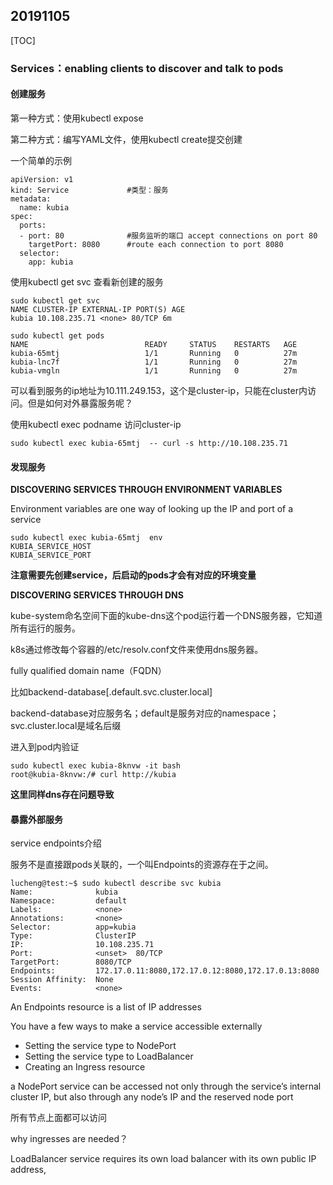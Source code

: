 ## 20191105

[TOC]

### Services：enabling clients to discover and talk to pods

#### 创建服务

第一种方式：使用kubectl expose

第二种方式：编写YAML文件，使用kubectl create提交创建

一个简单的示例

```
apiVersion: v1
kind: Service			  #类型：服务
metadata:
  name: kubia
spec:
  ports:
  - port: 80              #服务监听的端口 accept connections on port 80
    targetPort: 8080	  #route each connection to port 8080
  selector:
    app: kubia
```

使用kubectl get svc 查看新创建的服务

```
sudo kubectl get svc
NAME CLUSTER-IP EXTERNAL-IP PORT(S) AGE
kubia 10.108.235.71 <none> 80/TCP 6m

sudo kubectl get pods
NAME                          READY     STATUS    RESTARTS   AGE
kubia-65mtj                   1/1       Running   0          27m
kubia-lnc7f                   1/1       Running   0          27m
kubia-vmgln                   1/1       Running   0          27m
```

可以看到服务的ip地址为10.111.249.153，这个是cluster-ip，只能在cluster内访问。但是如何对外暴露服务呢？



使用kubectl exec podname  访问cluster-ip

```
sudo kubectl exec kubia-65mtj  -- curl -s http://10.108.235.71
```



#### 发现服务

**DISCOVERING SERVICES THROUGH ENVIRONMENT VARIABLES**

Environment variables are one way of looking up the IP and port of a service

```
sudo kubectl exec kubia-65mtj  env
KUBIA_SERVICE_HOST
KUBIA_SERVICE_PORT
```

**注意需要先创建service，后启动的pods才会有对应的环境变量**

**DISCOVERING SERVICES THROUGH DNS**

kube-system命名空间下面的kube-dns这个pod运行着一个DNS服务器，它知道所有运行的服务。

k8s通过修改每个容器的/etc/resolv.conf文件来使用dns服务器。



fully qualified domain name（FQDN）

比如backend-database[.default.svc.cluster.local]

backend-database对应服务名；default是服务对应的namespace；svc.cluster.local是域名后缀



进入到pod内验证

```
sudo kubectl exec kubia-8knvw -it bash
root@kubia-8knvw:/# curl http://kubia
```

**这里同样dns存在问题导致**



#### 暴露外部服务

service endpoints介绍

服务不是直接跟pods关联的，一个叫Endpoints的资源存在于之间。

```
lucheng@test:~$ sudo kubectl describe svc kubia
Name:              kubia
Namespace:         default
Labels:            <none>
Annotations:       <none>
Selector:          app=kubia
Type:              ClusterIP
IP:                10.108.235.71
Port:              <unset>  80/TCP
TargetPort:        8080/TCP
Endpoints:         172.17.0.11:8080,172.17.0.12:8080,172.17.0.13:8080
Session Affinity:  None
Events:            <none>
```

An Endpoints resource is a list of IP addresses



You have a few ways to make a service accessible externally

* Setting the service type to NodePort
* Setting the service type to LoadBalancer
* Creating an Ingress resource

a NodePort service can be accessed not only through the service’s internal cluster IP, but also
through any node’s IP and the reserved node port

所有节点上面都可以访问



why ingresses are needed？

LoadBalancer service requires its own load balancer with its own public IP address,



















